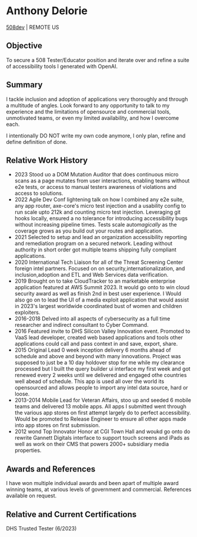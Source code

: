 # Anthony Delorie
[508dev](https://lkdn.in/in/508dev) | REMOTE US

## Objective
To secure a 508 Tester/Educator position and iterate over and refine a suite of accessibility tools I generated with OpenAI.

## Summary
I tackle inclusion and adoption of applications very thoroughly and through a multitude of angles. Look forward to any opportunity to talk to my experience and the limitations of opensource and commercial tools, unmotivated teams, or even my limited availability, and how I overcome each.

I intentionally DO NOT write my own code anymore, I only plan, refine and define definition of done.  

## Relative Work History
- 2023 Stood uo a DOM Mutation Auditor that does continuous micro scans as a page mutates from user interactions, enabling teams without e2e tests, or access to manual testers awareness of violations and access to solutions.
- 2022 Agile Dev Conf lightening talk on how I combined any e2e suite, any app router, axe-core's micro test injection and a usability config to run scale upto 212k and counting micro test injection. Leveraging git hooks locally, ensured a no tolerance for introducing accessibility bugs without increasing pipeline times. Tests scale auto*magically* as the coverage grows as you build out your routes and application.
- 2021 Selected to setup and lead an organization accessibility reporting and remediation program on a secured network. Leading without authority in short order got multiple teams shipping fully compliant applications.
- 2020 International Tech Liaison for all of the Threat Screening Center foreign intel partners. Focused on on security,internationalization, and inclusion,adoption and ETL and Web Services data verification.
- 2019 Brought on to take CloudTracker to an marketable enterprise application featured at AWS Summit 2023. It would go onto to win cloud security award as well as finish 2nd in best user experience.
I Would also go on to lead the UI of a media exploit application that would assist in 2023's largest worldwide coordinated bust of women and children exploiters.
- 2016-2018 Delved into all aspects of cybersecurity as a full time researcher and indirect consultant to Cyber Command.
- 2016 Featured invite to DHS Silicon Valley Innovation event. Promoted to VaaS lead developer, created web based applications and tools other applications could call and pass context in and save, export, share.
- 2015 Original Lead 0 week inception  delivery 6 months ahead of schedule and above and beyond with many innovations. Project was supposed to just be a 10 day holdover stop for me while my clearance processed but I built the query builder ui interface my first week and got renewed every 2 weeks until we delivered and engaged othe countries well abead of schedule. This app is used all over the world its opensourced and allows people to import any intel data source, hard or loose.
- 2013-2014 Mobile Lead for Veteran Affairs, stoo up and seeded 6 mobile teams and delivered 13 mobile apps.
All apps I submitted went through the various app stores on first attempt largely do to perfect accessibility.
Would be promoted to Release Engineer to ensure all other apps made into app stores on first submission.
- 2012 wond Top Innovator Honor at CGI Town Hall and woukd go onto do rewrite Gannett Digitals interface to support touch screens and iPads as well as work on their CMS that powers 2000+ subsidiary media properties.

## Awards and References
I have won multiple individual awards and been apart of multiple award winning teams, at various levels of government and commercial. References available on request.

## Relative and Current Certifications
DHS Trusted Tester (6/2023)
